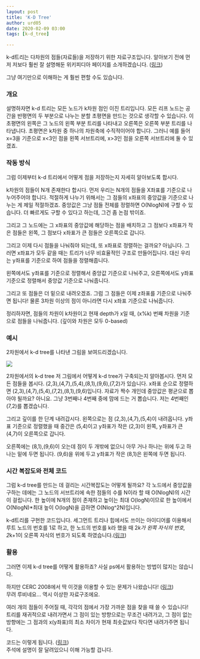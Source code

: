 ```yaml
---
layout: post
title: 'K-D Tree'
author: urd05
date: 2020-02-09 03:00
tags: [k-d_tree]

---
```


k-d트리는 다차원의 점들(자료들)을 저장하기 위한 자료구조입니다. 알아보기 전에 먼저 저보다 훨씬 잘 설명해둔 위키피디아 페이지를 소개하겠습니다. ([링크](https://en.wikipedia.org/wiki/K-d_tree))

그냥 여기만으로 이해하는 게 훨씬 편할 수도 있습니다.

### 개요

설명하자면 k-d 트리는 모든 노드가 k차원 점인 이진 트리입니다. 모든 리프 노드는 공간을 반평면의 두 부분으로 나누는 분할 초평면을 만드는 것으로 생각할 수 있습니다. 이 초평면의 왼쪽은 그 노드의 왼쪽 부분 트리를 나타내고 오른쪽은 오른쪽 부분 트리를 나타냅니다. 초평면은 k차원 중 하나의 차원축에 수직적이어야 합니다. 그러니 예를 들어 x=3을 기준으로 x<3인 점을 왼쪽 서브트리에, x>3인 점을 오른쪽 서브트리에 둘 수 있겠죠.

### 작동 방식

그럼 이제부터 k-d 트리에서 어떻게 점을 저장하는지 자세히 알아보도록 합시다.

k차원의 점들이 N개 존재한다 합시다. 먼저 우리는 N개의 점들을 X좌표를 기준으로 나누어주어야 합니다. 적절하게 나누기 위해서는 그 점들의 x좌표의 중앙값을 기준으로 나누는 게 제일 적절하겠죠. 중앙값은 그냥 점들 전체를 정렬하면 O(NlogN)에 구할 수 있습니다. 더 빠르게도 구할 수 있다고 하는데, 그건 좀 논점 밖이죠.

그리고 그 노드에는 그 x좌표의 중앙값에 해당하는 점을 배치하고 그 점보다 x좌표가 작은 점들은 왼쪽, 그 점보다 x좌표가 큰 점들은 오른쪽으로 갑니다.

그리고 이제 다시 점들을 나눠줘야 되는데, 또 x좌표로 정렬하는 걸까요? 아닙니다. 그러면 x좌표가 모두 같을 때는 트리가 너무 비효율적인 구조로 만들어집니다. 대신 우리는 y좌표를 기준으로 하여 점들을 정렬해줍니다.

왼쪽에서도 y좌표를 기준으로 정렬해서 중앙값 기준으로 나눠주고, 오른쪽에서도 y좌표 기준으로 정렬해서 중앙값 기준으로 나눠줍니다.

그리고 또 점들은 더 밑으로 내려오겠죠. 그럼 그 점들은 이제 z좌표를 기준으로 나눠주면 됩니다! 물론 3차원 이상의 점이 아니라면 다시 x좌표 기준으로 나눠줍니다.

정리하자면, 점들의 차원이 k차원이고 현재 depth가 x일 때, (x%k) 번째 차원을 기준으로 점들을 나눠줍니다. (깊이와 차원은 모두 0-based)

### 예시

2차원에서 k-d tree를 나타낸 그림을 보여드리겠습니다.


![](https://i.imgur.com/inLhFDF.png)



2차원에서의 k-d tree
저 그림에서 어떻게 k-d tree가 구축되는지 알아봅시다. 먼저 모든 점들을 봅시다. (2,3),(4,7),(5,4),(8,1),(9,6),(7,2)가 있습니다. x좌표 순으로 정렬하면 (2,3),(4,7),(5,4),(7,2),(8,1),(9,6)입니다. 자료가 짝수 개인데 중앙값은 평균으로 뽑아야 될까요? 아니요. 그냥 3번째나 4번째 중에 맘에 드는 거 뽑습니다. 저는 4번째인 (7,2)를 뽑겠습니다.

그리고 깊이를 한 단계 내려갑시다. 왼쪽으로는 점 (2,3),(4,7),(5,4)이 내려옵니다. y좌표 기준으로 정렬했을 때 중간은 (5,4)이고 y좌표가 작은 (2,3)이 왼쪽, y좌표가 큰 (4,7)이 오른쪽으로 갑니다.

오른쪽에는 (8,1),(9,6)이 오는데 점이 두 개밖에 없으니 아무 거나 하나는 위에 두고 하나는 밑에 두면 됩니다. (9,6)을 위에 두고 y좌표가 작은 (8,1)은 왼쪽에 두면 됩니다.

### 시간 복잡도와 전체 코드

그럼 k-d tree를 만드는 데 걸리는 시간복잡도는 어떻게 될까요? 각 노드에서 중앙값을 구하는 데에는 그 노드의 서브트리에 속한 점들의 수를 N이라 할 때 O(NlogN)의 시간이 걸립니다. 한 높이에 N개의 점이 존재하고 높이는 최대 O(logN)이므로 한 높이에서 O(NlogN)*최대 높이 O(logN)을 곱하면 O(Nlog^2N)입니다.

k-d트리를 구현한 코드입니다. 세그먼트 트리나 힙에서도 쓰이는 아이디어를 이용해서 루트 노드의 번호를 1로 하고, 한 노드의 번호를 k라 했을 때 2*k가 왼쪽 자식의 번호, 2*k+1이 오른쪽 자식의 번호가 되도록 하였습니다.([링크](https://ideone.com/pih6Ug))

### 활용

그러면 이제 k-d tree를 어떻게 활용하죠? 사실 ps에서 활용하는 방법이 많지는 않습니다.

하지만 CERC 2008에서 딱 이것을 이용할 수 있는 문제가 나왔습니다! ([링크]( https://www.acmicpc.net/problem/7890 ))<br>무려 루비네요... 역시 이상한 자료구조에요.

여러 개의 점들이 주어질 때, 각각의 점에서 가장 가까운 점을 찾을 때 쓸 수 있습니다!<br>트리를 재귀적으로 내려가면서 그 점이 있는 방향으로는 무조건 내려가고, 그 점이 없는 방향에는 그 점과의 x(y좌표)의 최소 차이가 현재 최솟값보다 작다면 내려가주면 됩니다.

코드는 이렇게 됩니다. ([링크](https://ideone.com/PM2a63))<br>주석에 설명이 잘 달려있으니 이해 가능할 겁니다.
